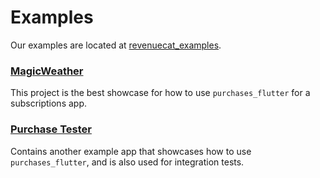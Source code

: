 # Examples
Our examples are located at [revenuecat_examples](https://github.com/RevenueCat/purchases-flutter/tree/develop/revenuecat_examples).

### [MagicWeather](https://github.com/RevenueCat/purchases-flutter/tree/develop/revenuecat_examples/MagicWeather)

This project is the best showcase for how to use `purchases_flutter` for a subscriptions app.

### [Purchase Tester](https://github.com/RevenueCat/purchases-flutter/tree/develop/revenuecat_examples/purchase_tester)

Contains another example app that showcases how to use `purchases_flutter`, and is also used for integration tests. 
